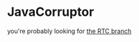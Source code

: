 # JavaCorruptor  
you're probably looking for [the RTC branch](https://github.com/NoSkillPureAndy/JavaCorruptor/tree/RTC)
